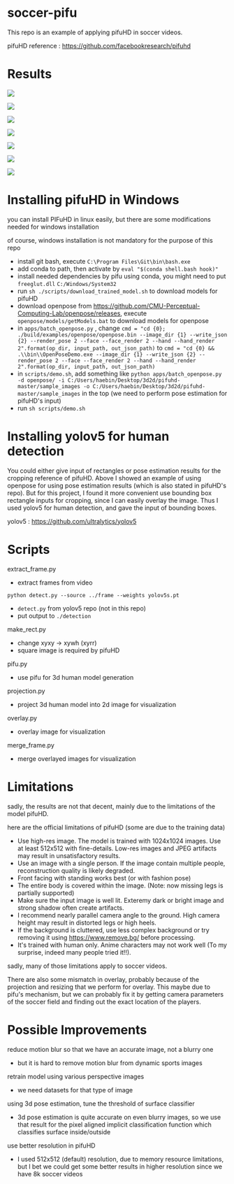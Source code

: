 # soccer-pifu



This repo is an example of applying pifuHD in soccer videos.

pifuHD reference : https://github.com/facebookresearch/pifuhd



# Results



![](./results/4.jpg)

![](./results/2.jpg)



![](./results/3.jpg)



![](./results/5.png)

![](./results/6.png)

![](./results/1.png)

![](./results/7.png)



# Installing pifuHD in Windows

you can install PIFuHD in linux easily, but there are some modifications needed for windows installation

of course, windows installation is not mandatory for the purpose of this repo

- install git bash, execute `C:\Program Files\Git\bin\bash.exe`
- add conda to path, then activate by `eval "$(conda shell.bash hook)"`
- install needed dependencies by pifu using conda, you might need to put `freeglut.dll` `C:/Windows/System32` 
- run `sh ./scripts/download_trained_model.sh` to download models for pifuHD
- download openpose from https://github.com/CMU-Perceptual-Computing-Lab/openpose/releases, execute  `openpose/models/getModels.bat`  to download models for openpose
- in `apps/batch_openpose.py` , change `cmd = "cd {0}; ./build/examples/openpose/openpose.bin --image_dir {1} --write_json {2} --render_pose 2 --face --face_render 2 --hand --hand_render 2".format(op_dir, input_path, out_json_path)`  to `cmd = "cd {0} && .\\bin\\OpenPoseDemo.exe --image_dir {1} --write_json {2} --render_pose 2 --face --face_render 2 --hand --hand_render 2".format(op_dir, input_path, out_json_path) ` 
- in `scripts/demo.sh`, add something like  `python apps/batch_openpose.py -d openpose/ -i C:/Users/haebin/Desktop/3d2d/pifuhd-master/sample_images -o C:/Users/haebin/Desktop/3d2d/pifuhd-master/sample_images` in the top (we need to perform pose estimation for pifuHD's input)
- run `sh scripts/demo.sh` 



# Installing yolov5 for human detection

You could either give input of rectangles or pose estimation results for the cropping reference of pifuHD. Above I showed an example of using openpose for using pose estimation results (which is also stated in pifuHD's repo). But for this project, I found it more convenient use bounding box rectangle inputs for cropping, since I can easily overlay the image. Thus I used yolov5 for human detection, and gave the input of bounding boxes.

yolov5 : https://github.com/ultralytics/yolov5







# Scripts

extract_frame.py

- extract frames from video



`python detect.py --source ../frame --weights yolov5s.pt`

- `detect.py` from yolov5 repo (not in this repo)
- put output to `./detection`



make_rect.py

- change xyxy -> xywh (xyrr)
- square image is required by pifuHD



pifu.py

- use pifu for 3d human model generation



projection.py

- project 3d human model into 2d image for visualization



overlay.py

- overlay image for visualization



merge_frame.py

- merge overlayed images for visualization



# Limitations

sadly, the results are not that decent, mainly due to the limitations of the model pifuHD.

here are the official limitations of pifuHD (some are due to the training data)

- Use high-res image. The model is trained with 1024x1024 images. Use at least 512x512 with fine-details. Low-res images and JPEG artifacts may result in unsatisfactory results.
- Use an image with a single person. If the image contain multiple people, reconstruction quality is likely degraded.
- Front facing with standing works best (or with fashion pose)
- The entire body is covered within the image. (Note: now missing legs is partially supported)
- Make sure the input image is well lit. Exteremy dark or bright image and strong shadow often create artifacts.
- I recommend nearly parallel camera angle to the ground. High camera height may result in distorted legs or high heels.
- If the background is cluttered, use less complex background or try removing it using https://www.remove.bg/ before processing.
- It's trained with human only. Anime characters may not work well (To my surprise, indeed many people tried it!!).

sadly, many of those limitations apply to soccer videos.



There are also some mismatch in overlay, probably because of the projection and resizing that we perform for overlay. This maybe due to pifu's mechanism, but we can probably fix it by getting camera parameters of the soccer field and finding out the exact location of the players.



# Possible Improvements

reduce motion blur so that we have an accurate image, not a blurry one

- but it is hard to remove motion blur from dynamic sports images



retrain model using various perspective images

- we need datasets for that type of image



using 3d pose estimation, tune the threshold of surface classifier

- 3d pose estimation is quite accurate on even blurry images, so we use that result for the pixel aligned implicit classification function which classifies surface inside/outside


use better resolution in pifuHD
- I used 512x512 (default) resolution, due to memory resource limitations, but I bet we could get some better results in higher resolution since we have 8k soccer videos

